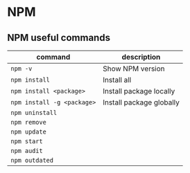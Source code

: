# NPM

## NPM useful commands

| command                    | description                                     |
|----------------------------|-------------------------------------------------|
| `npm -v`                   | Show NPM version                                |
| `npm install`              | Install all                                     |
| `npm install <package>`    | Install package locally                         |
| `npm install -g <package>` | Install package globally                        |
| `npm uninstall`            |                                                 |
| `npm remove`               |                                                 |
| `npm update`               |                                                 |
| `npm start`                |                                                 |
| `npm audit`                |                                                 |
| `npm outdated`             |                                                 |
